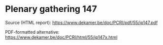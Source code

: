 # Plenary gathering 147

Source (HTML report): https://www.dekamer.be/doc/PCRI/pdf/55/ip147.pdf

PDF-formatted alternative: https://www.dekamer.be/doc/PCRI/html/55/ip147x.html

